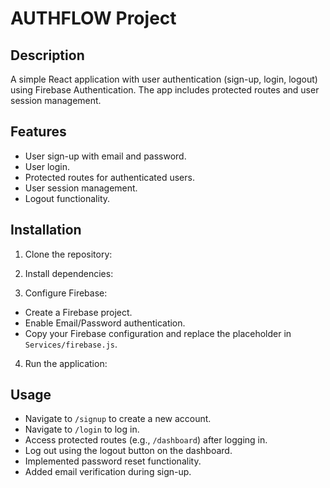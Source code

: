 # AUTHFLOW Project

## Description

A simple React application with user authentication (sign-up, login, logout) using Firebase Authentication. The app includes protected routes and user session management.

## Features

- User sign-up with email and password.
- User login.
- Protected routes for authenticated users.
- User session management.
- Logout functionality.

## Installation

1. Clone the repository:

2. Install dependencies:

3. Configure Firebase:

- Create a Firebase project.
- Enable Email/Password authentication.
- Copy your Firebase configuration and replace the placeholder in `Services/firebase.js`.

4. Run the application:

## Usage

- Navigate to `/signup` to create a new account.
- Navigate to `/login` to log in.
- Access protected routes (e.g., `/dashboard`) after logging in.
- Log out using the logout button on the dashboard.
- Implemented password reset functionality.
- Added email verification during sign-up.
